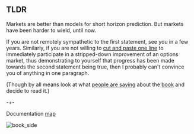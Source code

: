 ## TLDR

Markets are better than models for short horizon prediction. But markets have been harder to wield, until now. 

If you are not remotely sympathetic to the first statement, see you in a few years. Similarly, if you are not 
willing to [cut and paste one line](https://microprediction.github.io/microprediction/setup.html) to immediately participate in a stripped-down improvement of an options market, thus demonstrating to yourself that progress has been made towards the second statement being true, then I probably can't convince you of anything in one paragraph. 

(Though by all means look
at what [people are saying](https://microprediction.github.io/building_an_open_ai_network/feedback.html) about
the [book](https://mitpress.mit.edu/9780262047326/microprediction/) and decide to read it.) 


-+- 

Documentation [map](https://microprediction.github.io/microprediction/map.html)



![book_side](/microprediction/assets/images/cotton_microprediction_3d_side.png)
